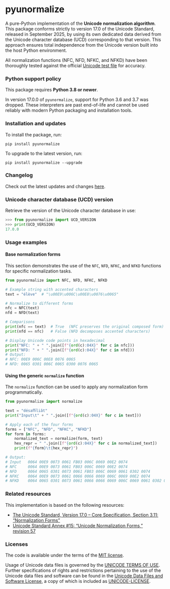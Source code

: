 # pyunormalize
A pure-Python implementation of the **Unicode normalization algorithm**. This package conforms strictly to version&nbsp;17.0 of the Unicode Standard, released in September&nbsp;2025, by using its own dedicated data derived from the Unicode character database&nbsp;(UCD) corresponding to that version. This approach ensures total independence from the Unicode version built into the host Python environment.

All normalization functions (NFC, NFD, NFKC, and NFKD) have been thoroughly tested against the official [Unicode test file](https://www.unicode.org/Public/17.0.0/ucd/NormalizationTest.txt) for accuracy.

### Python support policy
This package requires **Python 3.8 or newer**.

In version 17.0.0 of `pyunormalize`, support for Python&nbsp;3.6 and 3.7 was dropped. These interpreters are past end-of-life and cannot be used reliably with modern Python packaging and installation tools.

### Installation and updates
To install the package, run:
```shell
pip install pyunormalize
```

To upgrade to the latest version, run:
```shell
pip install pyunormalize --upgrade
```

### Changelog
Check out the latest updates and changes [here](https://github.com/mlodewijck/pyunormalize/blob/master/CHANGELOG.md).

### Unicode character database (UCD) version
Retrieve the version of the Unicode character database in use:
```python
>>> from pyunormalize import UCD_VERSION
>>> print(UCD_VERSION)
17.0.0
```

### Usage examples

#### Base normalization forms
This section demonstrates the use of the `NFC`, `NFD`, `NFKC`, and `NFKD` functions for specific normalization tasks.
```python
from pyunormalize import NFC, NFD, NFKC, NFKD

# Example string with accented characters
text = "élève"  # "\u00E9\u006C\u00E8\u0076\u0065"

# Normalize to different forms
nfc = NFC(text)
nfd = NFD(text)

# Comparisons
print(nfc == text)  # True  (NFC preserves the original composed form)
print(nfd == nfc)   # False (NFD decomposes accented characters)

# Display Unicode code points in hexadecimal
print("NFC: " + " ".join([f"{ord(c):04X}" for c in nfc]))
print("NFD: " + " ".join([f"{ord(c):04X}" for c in nfd]))
# Output:
# NFC: 00E9 006C 00E8 0076 0065
# NFD: 0065 0301 006C 0065 0300 0076 0065
```

#### Using the generic `normalize` function
The `normalize` function can be used to apply any normalization form programmatically.
```python
from pyunormalize import normalize

text = "désaﬃliât"
print("Input\t" + " ".join([f"{ord(c):04X}" for c in text]))

# Apply each of the four forms
forms = ["NFC", "NFD", "NFKC", "NFKD"]
for form in forms:
    normalized_text = normalize(form, text)
    hex_repr = " ".join([f"{ord(c):04X}" for c in normalized_text])
    print(f"{form}\t{hex_repr}")

# Output:
# Input   0064 00E9 0073 0061 FB03 006C 0069 00E2 0074
# NFC     0064 00E9 0073 0061 FB03 006C 0069 00E2 0074
# NFD     0064 0065 0301 0073 0061 FB03 006C 0069 0061 0302 0074
# NFKC    0064 00E9 0073 0061 0066 0066 0069 006C 0069 00E2 0074
# NFKD    0064 0065 0301 0073 0061 0066 0066 0069 006C 0069 0061 0302 0074
```

### Related resources
This implementation is based on the following resources:
- [The Unicode Standard, Version 17.0 – Core Specification, Section&nbsp;3.11: “Normalization Forms”](https://www.unicode.org/versions/Unicode17.0.0/core-spec/chapter-3/#G49537)
- [Unicode Standard Annex #15: “Unicode Normalization Forms,” revision&nbsp;57](https://www.unicode.org/reports/tr15/tr15-57.html)

### Licenses
The code is available under the terms of the [MIT license](https://github.com/mlodewijck/pyunormalize/blob/master/LICENSE).

Usage of Unicode data files is governed by the [UNICODE TERMS OF USE](https://www.unicode.org/copyright.html). Further specifications of rights and restrictions pertaining to the use of the Unicode data files and software can be found in the [Unicode Data Files and Software License](https://www.unicode.org/license.txt), a copy of which is included as [UNICODE-LICENSE](https://github.com/mlodewijck/pyunormalize/blob/master/UNICODE-LICENSE).
